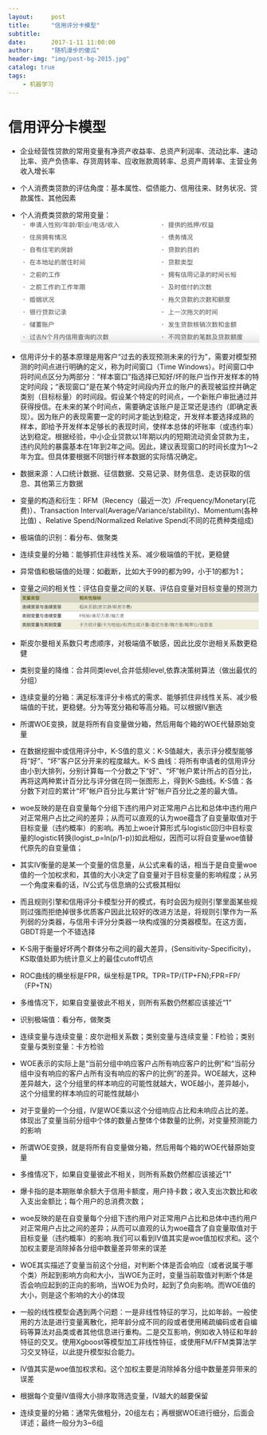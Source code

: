 ```yaml
---
layout:     post
title:      "信用评分卡模型"
subtitle:
date:       2017-1-11 11:00:00
author:     "随机漫步的傻瓜"
header-img: "img/post-bg-2015.jpg"
catalog: true
tags:
    - 机器学习
---
```


# 信用评分卡模型

- 企业经营性贷款的常用变量有净资产收益率、总资产利润率、流动比率、速动比率、资产负债率、存货周转率、应收账款周转率、总资产周转率、主营业务收入增长率
- 个人消费类贷款的评估角度：基本属性、偿债能力、信用往来、财务状况、贷款属性、其他因素
- 个人消费类贷款的常用变量：
![个人消费类贷款的常用变量](/img/常用变量.png)

- 信用评分卡的基本原理是用客户“过去的表现预测未来的行为”，需要对模型预测的时间点进行明确的定义，称为时间窗口（Time Windows）。时间窗口中将时间点区分为两部分：“样本窗口”指选择已知好/坏的账户当作开发样本的特定时间段；“表现窗口”是在某个特定时间段内开立的账户的表现被监控并确定类别（目标标量）的时间段。假设某个特定的时间点，一个新账户审批通过并获得授信。在未来的某个时间点，需要确定该账户是正常还是违约（即确定表现）。因为账户的表现需要一定的时间才能达到稳定，开发样本要选择成熟的样本，即给予开发样本足够长的表现时间，使样本总体的坏账率（或违约率）达到稳定。根据经验，中小企业贷款以1年期以内的短期流动资金贷款为主，违约风险的暴露基本在1年到2年之间。因此，建议表现窗口的时间长度为1～2年为宜。但具体要根据不同银行样本数据的实际情况确定。
- 数据来源：人口统计数据、征信数据、交易记录、财务信息、走访获取的信息、其他第三方数据
- 变量的构造和衍生：RFM（Recency（最近一次）/Frequency/Monetary(花费)）、Transaction Interval(Average/Variance/stability)、Momentum(各种比值)
、Relative Spend/Normalized Relative Spend(不同的花费种类组成)
- 极端值的识别：看分布、做聚类
- 连续变量的分箱：能够抓住非线性关系、减少极端值的干扰，更稳健
- 异常值和极端值的处理：如截断，比如大于99的都为99，小于1的都为1；
- 变量之间的相关性：评估自变量之间的关联、评估自变量对目标变量的预测力
![变量之间的相关性](/img/变量之间的相关性.png)

- 斯皮尔曼相关系数只考虑顺序，对极端值不敏感，因此比皮尔逊相关系数更稳健
- 类别变量的降维：合并同类level,合并低频level,依靠决策树算法（做出最优的分组）
- 连续变量的分箱：满足标准评分卡格式的需求、能够抓住非线性关系、减少极端值的干扰，更稳健。分为等宽分箱和等高分箱。可以根据IV删选
- 所谓WOE变换，就是将所有自变量做分箱，然后用每个箱的WOE代替原始变量
- 在数据挖掘中或信用评分中，K-S值的意义：K-S值越大，表示评分模型能够将“好”、“坏”客户区分开来的程度越大。K-S 曲线：将所有申请者的信用评分由小到大排列，分别计算每一个分数之下“好”、“坏”帐户累计所占的百分比，再将这两种累计百分比与评分做在同一张图形上，得到K-S曲线。K-S值：各分数下对应的累计“坏”帐户百分比与累计“好”帐户百分比之差的最大值。
- woe反映的是在自变量每个分组下违约用户对正常用户占比和总体中违约用户对正常用户占比之间的差异；从而可以直观的认为woe蕴含了自变量取值对于目标变量（违约概率）的影响。再加上woe计算形式与logistic回归中目标变量的logistic转换(logist_p=ln(p/1-p))如此相似，因而可以将自变量woe值替代原先的自变量值；
- 其实IV衡量的是某一个变量的信息量，从公式来看的话，相当于是自变量woe值的一个加权求和，其值的大小决定了自变量对于目标变量的影响程度；从另一个角度来看的话，IV公式与信息熵的公式极其相似
- 而且规则引擎和信用评分卡模型分开的模式，有时会因为规则引擎里面某些规则过强而拒绝掉很多优质客户因此比较好的改进方法是，将规则引擎作为一系列弱的分类器，与信用卡评分分类器一块构成强的分类器模型。在这方面，GBDT将是一个不错选择
- K-S用于衡量好坏两个群体分布之间的最大差异，(Sensitivity-Specificity)，KS取值处即为统计意义上的最佳cutoff切点
- ROC曲线的横坐标是FPR，纵坐标是TPR。TPR=TP/(TP+FN);FPR=FP/（FP+TN）
- 多维情况下，如果自变量彼此不相关，则所有系数仍然都应该接近“1”
- 识别极端值：看分布，做聚类
- 连续变量与连续变量：皮尔逊相关系数；类别变量与连续变量：F检验；类别变量与类别变量：卡方检验
- WOE表示的实际上是“当前分组中响应客户占所有响应客户的比例”和“当前分组中没有响应的客户占所有没有响应的客户的比例”的差异。WOE越大，这种差异越大，这个分组里的样本响应的可能性就越大，WOE越小，差异越小，这个分组里的样本响应的可能性就越小
- 对于变量的一个分组，IV是WOE乘以这个分组响应占比和未响应占比的差。体现出了变量当前分组中个体的数量占整体个体数量的比例，对变量预测能力的影响
- 所谓WOE变换，就是将所有自变量做分箱，然后用每个箱的WOE代替原始变量
- 多维情况下，如果自变量彼此不相关，则所有系数仍然都应该接近”1"
- 爆卡指的是本期账单余额大于信用卡额度，用户持卡数；收入支出次数比和收入支出金额比；每个用户的总消费次数；
- woe反映的是在自变量每个分组下违约用户对正常用户占比和总体中违约用户对正常用户占比之间的差异；从而可以直观的认为woe蕴含了自变量取值对于目标变量（违约概率）的影响.我们可以看到IV值其实是woe值加权求和。这个加权主要是消除掉各分组中数量差异带来的误差
- WOE其实描述了变量当前这个分组，对判断个体是否会响应（或者说属于哪个类）所起到影响方向和大小，当WOE为正时，变量当前取值对判断个体是否会响应起到的正向的影响，当WOE为负时，起到了负向影响。而WOE值的大小，则是这个影响的大小的体现
- 一般的线性模型会遇到两个问题：一是非线性特征的学习，比如年龄。一般使用的方法是进行变量离散化，把年龄分成不同的段或者使用稀疏编码或者自编码等算法对品类或者其他信息进行重构。二是交互影响，例如收入特征和年龄特征的交叉。使用Xgboost等模型加工非线性特征，或使用FM/FFM类算法学习交叉特征，以此提升模型拟合能力。
- IV值其实是woe值加权求和。这个加权主要是消除掉各分组中数量差异带来的误差
- 根据每个变量IV值得大小排序取筛选变量，IV越大的越要保留
- 连续变量的分箱：通常先做粗分，20组左右；再根据WOE进行细分，后面会详述；最终一般分为3~6组
